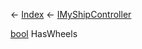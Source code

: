 ← [Index](Api-Index) ← [IMyShipController](Sandbox.ModAPI.Ingame.IMyShipController)

[bool](System.Boolean) HasWheels